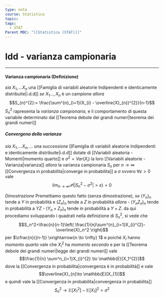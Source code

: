 ```yaml
---
type: nota
course: Statistica
topic: 
tags:
  - STAT
Parent MOC: "[[Statistica (STAT)]]"
---
```

# Idd - varianza campionaria
---
#### Varianza campionaria (Definizione)
_sia_ $X_{1},\dots X_{n}$ una [[Famiglia di variabili aleatorie Indipendenti e identicamente distribuite|i.d.d]] 
_se_ $X_{1}\dots ,X_{n}$ è un campione 
_allora_ $$S_{n}^{2}:= \frac{\sum^{n}_{i=1}(X_{i} - \overline{X}_{n})^{2}}{n-1}$$ $S_{n}^{2}$ rapresenta la _varianza campionaria_, e il comportamento di questa variabile determinato dal [[Teorema debole dei grandi numeri|teorema dei grandi numeri]]


##### Convergena della varianza
_sia_ $X_{1},\dots X_{n},\dots$ una _successione_ [[Famiglia di variabili aleatorie Indipendenti e identicamente distribuite|i.d.d]] dotate di [[Variabili aleatoria - Momenti|momento quarto]] e $\sigma^{2} = Var(X_{i})$ la loro [[Variabili aleatorie - Varianza|varianza]]
_allora_ la varianza campionaria $S_n$ per $n \to \infty$ [[Convergenza in probabilita|converge in probabilita]] a $\sigma$ ovvero $\forall \varepsilon> 0$ vale $$\lim_{ n \to \infty }\mathcal{P}\left(\left|S_{n}^{2}-\sigma^{2}\right|>\varepsilon\right)=0 $$

_Dimostrazione_ 
	 Premettiamo questo fatto (senza dimostrazione), 
	_se_ $(Y_n)_n$ tende a $Y$ in probabilità e $(Z_n)_n$ tende a $Z$ in probabilità
	_allora_ 
		- $(Y_nZ_n)_n$ tende in probabilità a $YZ$
		- $(Y_n +Z_n)_n$ tende in probabilità a   $Y +Z$. 
	da qui procediamo sviluppando i quadrati nella definizione di $S^2_n$, si vede che $$S_n^2=\frac{n}{n-1}\left( \frac{1}{n}\sum^{n}_{i=1}X_{i}^{2}-\overline{X}_n^2 \right)$$ per $\cfrac{n}{(n-1)} \xrightarrow{n \to \infty} 1$ e poiché $X_{i}$ hanno _momento quarto_ vale che $X^2_i$ ha _momento secondo_
	e per la [[Teorema debole dei grandi numeri|legge dei grandi numeri]]  vale $$\frac{1}{n} \sum^n_{i=1}X_{i}^{2} \to \mathbb{E}[X_1^{2}]$$ dove la [[Convergenza in probabilita|convergenza è in probabilità]]  e vale $$\overline{X}_{n}\to \mathbb{E}[X_{1}]$$ e quindi vale la [[Convergenza in probabilita|convergenza in probabilita]]  $$S^2_n\to \mathbb{E}[X^2_1]- \mathbb{E}[X_1]^2=\sigma^{2}$$